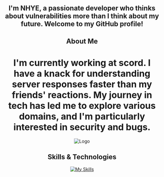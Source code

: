 <h2 align="center">I'm NHYE, a passionate developer who thinks about vulnerabilities more than I think about my future. Welcome to my GitHub profile!</h1>
<div align="center">


## About Me

# I'm currently working at **scord**. I have a knack for understanding server responses faster than my friends' reactions. My journey in tech has led me to explore various domains, and I'm particularly interested in security and bugs.

![Logo](https://github.com/user-attachments/assets/565d722c-b6ee-43e7-9db6-bb3df0b326ba)

## Skills & Technologies

[![My Skills](https://skillicons.dev/icons?i=go,py,js,linux,mysql,git,github&perline=8)](https://skillicons.dev)


